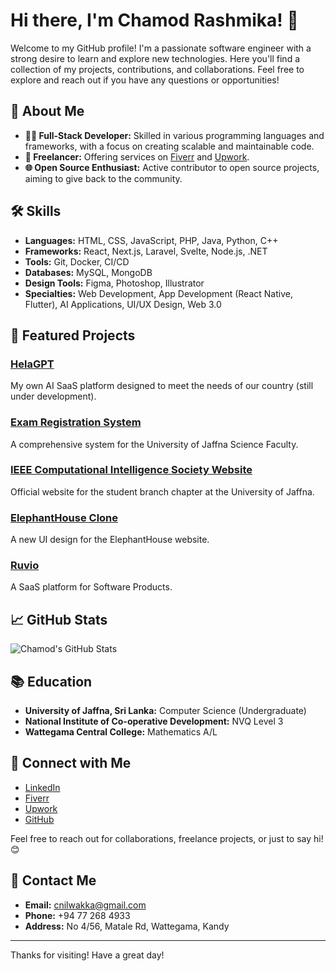 # Hi there, I'm Chamod Rashmika! 👋

Welcome to my GitHub profile! I'm a passionate software engineer with a strong desire to learn and explore new technologies. Here you'll find a collection of my projects, contributions, and collaborations. Feel free to explore and reach out if you have any questions or opportunities!

## 🚀 About Me

- **👨‍💻 Full-Stack Developer:** Skilled in various programming languages and frameworks, with a focus on creating scalable and maintainable code.
- **🌟 Freelancer:** Offering services on [Fiverr](https://www.fiverr.com/chamod_rash) and [Upwork](https://www.upwork.com/freelancers/~01654ce4e884e9758c?mp_source=share).
- **🌐 Open Source Enthusiast:** Active contributor to open source projects, aiming to give back to the community.

## 🛠️ Skills

- **Languages:** HTML, CSS, JavaScript, PHP, Java, Python, C++
- **Frameworks:** React, Next.js, Laravel, Svelte, Node.js, .NET
- **Tools:** Git, Docker, CI/CD
- **Databases:** MySQL, MongoDB
- **Design Tools:** Figma, Photoshop, Illustrator
- **Specialties:** Web Development, App Development (React Native, Flutter), AI Applications, UI/UX Design, Web 3.0

## 🌟 Featured Projects

### [HelaGPT](https://helagpt.netlify.app/dashboard)
My own AI SaaS platform designed to meet the needs of our country (still under development).

### [Exam Registration System](http://ers-fos.wuaze.com)
A comprehensive system for the University of Jaffna Science Faculty.

### [IEEE Computational Intelligence Society Website](https://society.jfn.ac.lk/cis/)
Official website for the student branch chapter at the University of Jaffna.

### [ElephantHouse Clone](https://elephanthouse-clone.vercel.app)
A new UI design for the ElephantHouse website.

### [Ruvio](https://ruvio.vercel.app)
A SaaS platform for Software Products.


## 📈 GitHub Stats

![Chamod's GitHub Stats](https://github-readme-stats.vercel.app/api?username=chamodRash&show_icons=true&theme=radical)

## 📚 Education

- **University of Jaffna, Sri Lanka:** Computer Science (Undergraduate)
- **National Institute of Co-operative Development:** NVQ Level 3
- **Wattegama Central College:** Mathematics A/L

## 🔗 Connect with Me

- [LinkedIn](https://www.linkedin.com/in/chamod-rashmika)
- [Fiverr](https://www.fiverr.com/chamod_rash)
- [Upwork](https://www.upwork.com/freelancers/~01654ce4e884e9758c?mp_source=share)
- [GitHub](https://github.com/chamodRash)

Feel free to reach out for collaborations, freelance projects, or just to say hi! 😊

## 📧 Contact Me

- **Email:** cnilwakka@gmail.com
- **Phone:** +94 77 268 4933
- **Address:** No 4/56, Matale Rd, Wattegama, Kandy

---

Thanks for visiting! Have a great day!
